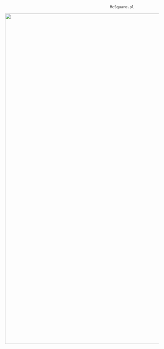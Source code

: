                                                     McSquare.pl
<img src="https://cdn.wallpapersafari.com/45/82/XOFYQu.jpg" width="1920" height="1080" style="max-width: 100%;">
